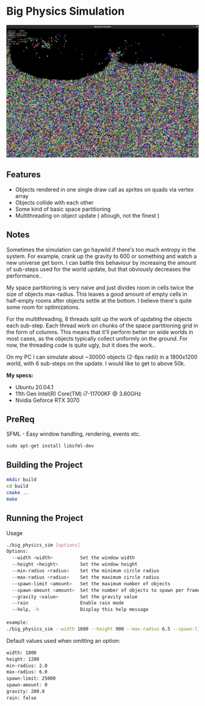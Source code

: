 # Big Physics Simulation

![screenshot](./screenshot.png)

## Features
* Objects rendered in one single draw call as sprites on quads via vertex array
* Objects collide with each other
* Some kind of basic space partitioning
* Multithreading on object update ( altough, not the finest )

## Notes
Sometimes the simulation can go haywild if there's too much entropy in the system. For example, crank up the gravity to 600 or something and watch a new universe get born. I can battle this behaviour by increasing the amount of sub-steps used for the world update, but that obviously decreases the performance..

My space partitioning is very naive and just divides room in cells twice the size of objects max-radius. This leaves a good amount of empty cells in half-empty rooms after objects settle at the bottom. I believe there's quite some room for optimizations.

For the multithreading, 8 threads split up the work of updating the objects each sub-step. Each thread work on chunks of the space partitioning grid in the form of columns. This means that it'll perform better on wide worlds in most cases, as the objects typically collect uniformly on the ground. For now, the threading code is quite ugly, but it does the work..

On my PC I can simulate about ~30000 objects (2-6px radii) in a 1800x1200 world, with 6 sub-steps on the update. I would like to get to above 50k.

__My specs:__
* Ubuntu 20.04.1
* 11th Gen Intel(R) Core(TM) i7-11700KF @ 3.60GHz
* Nvidia Geforce RTX 3070

## PreReq
SFML - Easy window handling, rendering, events etc.
```
sudo apt-get install libsfml-dev
```

## Building the Project

```bash
mkdir build
cd build
cmake ..
make
```

## Running the Project
Usage

```bash
./big_physics_sim [options]
Options:
  --width <width>          Set the window width
  --height <height>        Set the window height
  --min-radius <radius>    Set the minimum circle radius
  --max-radius <radius>    Set the maximum circle radius
  --spawn-limit <amount>   Set the maximum number of objects
  --spawn-amount <amount>  Set the number of objects to spawn per frame (0 = spawn all objects at once)
  --gravity <value>        Set the gravity value
  --rain                   Enable rain mode
  --help, -h               Display this help message

example:
./big_physics_sim --width 1600 --height 900 --max-radius 6.5 --spawn-limit 16000 --spawn-amount 25 --rain
```

Default values used when omitting an option:
```bash
width: 1800
height: 1200
min-radius: 2.0
max-radius: 6.0
spawn-limit: 25000
spawn-amount: 0
gravity: 200.0
rain: false
```